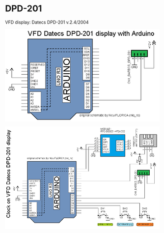 # DPD-201
VFD display: Datecs DPD-201 v.2.4/2004

![test schematic](https://github.com/tehniq3/DPD-201/blob/main/DPD-201_Arduino_schematic.png)

![clock](https://github.com/tehniq3/DPD-201/blob/main/DPD-201_clock_Arduino_schematic.png)
